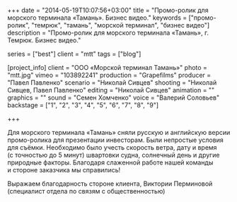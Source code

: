 +++
date = "2014-05-19T10:07:56+03:00"
title = "Промо-ролик для морского терминала «Тамань». Бизнес видео."
keywords = ["промо-ролик", "темрюк", "тамань", "морской терминал", "бизнес видео"]
description = "Промо-ролик для морского терминала «Тамань», г. Темрюк. Бизнес видео."

series = ["best"]
client = "mtt"
tags = ["blog"]

[project_info]
    client = "ООО «Морской терминал Тамань»"
    photo = "mtt.jpg"
    vimeo = "103892241"
    production = "Grapefilms"
    producer = "Павел Павленко"
    scenario = "Николай Сивцев"
    shooting = "Николай Сивцев, Павел Павленко"
    editing = "Николай Сивцев"
    animation = ""
    graphics = ""
    sound = "Семен Хомченко"
    voice = "Валерий Соловьев"
    backstage = ["1", "2", "3", "4", "5", "6", "7", "8", "9"]

+++

Для морского терминала &laquo;Тамань&raquo; сняли русскую и&nbsp;английскую версии промо-ролика для презентации инвесторам. Были непростые условия для съёмки. Необходимо было учесть скорость ветра, дату и&nbsp;время (с&nbsp;точностью до&nbsp;5&nbsp;минут) швартовки судна, солнечный день и&nbsp;другие природные факторы. Благодаря слаженной работе нашей команды и&nbsp;стороне заказчика мы&nbsp;справились!

Выражаем благодарность стороне клиента, Виктории Перминовой (специалист отдела по&nbsp;связям с&nbsp;общественностью)